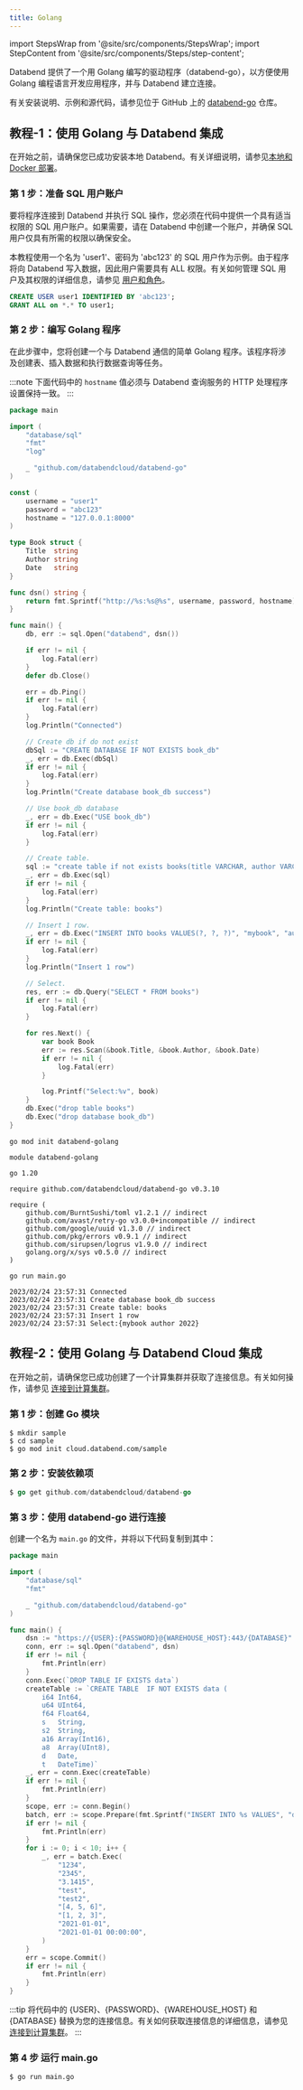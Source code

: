 ```yaml
---
title: Golang
---
```


import StepsWrap from '@site/src/components/StepsWrap';
import StepContent from '@site/src/components/Steps/step-content';

Databend 提供了一个用 Golang 编写的驱动程序（databend-go），以方便使用 Golang 编程语言开发应用程序，并与 Databend 建立连接。

有关安装说明、示例和源代码，请参见位于 GitHub 上的 [databend-go](https://github.com/databendcloud/databend-go) 仓库。

## 教程-1：使用 Golang 与 Databend 集成

在开始之前，请确保您已成功安装本地 Databend。有关详细说明，请参见[本地和 Docker 部署](/doc/deploy/deploying-local)。

### 第 1 步：准备 SQL 用户账户

要将程序连接到 Databend 并执行 SQL 操作，您必须在代码中提供一个具有适当权限的 SQL 用户账户。如果需要，请在 Databend 中创建一个账户，并确保 SQL 用户仅具有所需的权限以确保安全。

本教程使用一个名为 'user1'、密码为 'abc123' 的 SQL 用户作为示例。由于程序将向 Databend 写入数据，因此用户需要具有 ALL 权限。有关如何管理 SQL 用户及其权限的详细信息，请参见 [用户和角色](/sql/sql-commands/ddl/user/)。

```sql
CREATE USER user1 IDENTIFIED BY 'abc123';
GRANT ALL on *.* TO user1;
```

### 第 2 步：编写 Golang 程序

在此步骤中，您将创建一个与 Databend 通信的简单 Golang 程序。该程序将涉及创建表、插入数据和执行数据查询等任务。

<StepsWrap>

<StepContent number="1" title="将以下代码复制并粘贴到 main.go 文件中">

:::note
下面代码中的 `hostname` 值必须与 Databend 查询服务的 HTTP 处理程序设置保持一致。
:::

```go title='main.go'
package main

import (
    "database/sql"
    "fmt"
    "log"

    _ "github.com/databendcloud/databend-go"
)

const (
    username = "user1"
    password = "abc123"
    hostname = "127.0.0.1:8000"
)

type Book struct {
    Title  string
    Author string
    Date   string
}

func dsn() string {
    return fmt.Sprintf("http://%s:%s@%s", username, password, hostname)
}

func main() {
    db, err := sql.Open("databend", dsn())

    if err != nil {
        log.Fatal(err)
    }
    defer db.Close()

    err = db.Ping()
    if err != nil {
        log.Fatal(err)
    }
    log.Println("Connected")

    // Create db if do not exist
    dbSql := "CREATE DATABASE IF NOT EXISTS book_db"
    _, err = db.Exec(dbSql)
    if err != nil {
        log.Fatal(err)
    }
    log.Println("Create database book_db success")

    // Use book_db database
    _, err = db.Exec("USE book_db")
    if err != nil {
        log.Fatal(err)
    }

    // Create table.
    sql := "create table if not exists books(title VARCHAR, author VARCHAR, date VARCHAR)"
    _, err = db.Exec(sql)
    if err != nil {
        log.Fatal(err)
    }
    log.Println("Create table: books")

    // Insert 1 row.
    _, err = db.Exec("INSERT INTO books VALUES(?, ?, ?)", "mybook", "author", "2022")
    if err != nil {
        log.Fatal(err)
    }
    log.Println("Insert 1 row")

    // Select.
    res, err := db.Query("SELECT * FROM books")
    if err != nil {
        log.Fatal(err)
    }

    for res.Next() {
        var book Book
        err := res.Scan(&book.Title, &book.Author, &book.Date)
        if err != nil {
            log.Fatal(err)
        }

        log.Printf("Select:%v", book)
    }
    db.Exec("drop table books")
    db.Exec("drop database book_db")
}
```

</StepContent>

<StepContent number="2" title="安装依赖项">

```shell
go mod init databend-golang
```

```text title='go.mod'
module databend-golang

go 1.20

require github.com/databendcloud/databend-go v0.3.10

require (
    github.com/BurntSushi/toml v1.2.1 // indirect
    github.com/avast/retry-go v3.0.0+incompatible // indirect
    github.com/google/uuid v1.3.0 // indirect
    github.com/pkg/errors v0.9.1 // indirect
    github.com/sirupsen/logrus v1.9.0 // indirect
    golang.org/x/sys v0.5.0 // indirect
)
```

</StepContent>

<StepContent number="3" title="运行程序">

```shell
go run main.go
```

```text title='输出'
2023/02/24 23:57:31 Connected
2023/02/24 23:57:31 Create database book_db success
2023/02/24 23:57:31 Create table: books
2023/02/24 23:57:31 Insert 1 row
2023/02/24 23:57:31 Select:{mybook author 2022}
```

</StepContent>

</StepsWrap>

## 教程-2：使用 Golang 与 Databend Cloud 集成

在开始之前，请确保您已成功创建了一个计算集群并获取了连接信息。有关如何操作，请参见 [连接到计算集群](/doc/cloud/using-databend-cloud/warehouses#connecting)。

### 第 1 步：创建 Go 模块

```shell
$ mkdir sample
$ cd sample
$ go mod init cloud.databend.com/sample
```

### 第 2 步：安装依赖项

```go
$ go get github.com/databendcloud/databend-go
```

### 第 3 步：使用 databend-go 进行连接

创建一个名为 `main.go` 的文件，并将以下代码复制到其中：

```go
package main

import (
    "database/sql"
    "fmt"

    _ "github.com/databendcloud/databend-go"
)

func main() {
    dsn := "https://{USER}:{PASSWORD}@{WAREHOUSE_HOST}:443/{DATABASE}"
    conn, err := sql.Open("databend", dsn)
    if err != nil {
        fmt.Println(err)
    }
    conn.Exec(`DROP TABLE IF EXISTS data`)
    createTable := `CREATE TABLE  IF NOT EXISTS data (
        i64 Int64,
        u64 UInt64,
        f64 Float64,
        s   String,
        s2  String,
        a16 Array(Int16),
        a8  Array(UInt8),
        d   Date,
        t   DateTime)`
    _, err = conn.Exec(createTable)
    if err != nil {
        fmt.Println(err)
    }
    scope, err := conn.Begin()
    batch, err := scope.Prepare(fmt.Sprintf("INSERT INTO %s VALUES", "data"))
    if err != nil {
        fmt.Println(err)
    }
    for i := 0; i < 10; i++ {
        _, err = batch.Exec(
            "1234",
            "2345",
            "3.1415",
            "test",
            "test2",
            "[4, 5, 6]",
            "[1, 2, 3]",
            "2021-01-01",
            "2021-01-01 00:00:00",
        )
    }
    err = scope.Commit()
    if err != nil {
        fmt.Println(err)
    }
}
```

:::tip
将代码中的 {USER}、{PASSWORD}、{WAREHOUSE_HOST} 和 {DATABASE} 替换为您的连接信息。有关如何获取连接信息的详细信息，请参见 [连接到计算集群](/doc/cn/cloud/using-databend-cloud/warehouses#connecting)。
:::

### 第 4 步 运行 main.go

```shell
$ go run main.go
```
